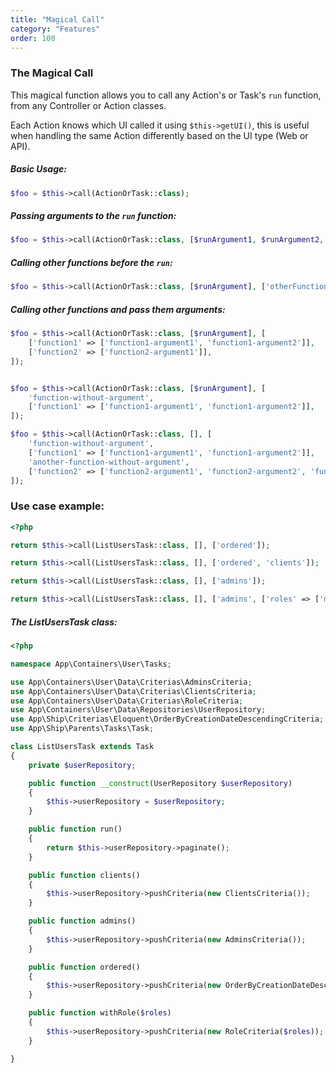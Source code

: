 ```yaml
---
title: "Magical Call"
category: "Features"
order: 100
---
```


### The Magical Call

This magical function allows you to call any Action's or Task's `run` function, from any Controller or Action classes.

Each Action knows which UI called it using `$this->getUI()`, this is useful when handling the same Action differently based on the UI type (Web or API).


##### Basic Usage:

```php
$foo = $this->call(ActionOrTask::class);
```

##### Passing arguments to the `run` function:

```php
$foo = $this->call(ActionOrTask::class, [$runArgument1, $runArgument2, $runArgument3]);
```

##### Calling other functions before the `run`:

```php
$foo = $this->call(ActionOrTask::class, [$runArgument], ['otherFunction1', 'otherFunction2']);
```

##### Calling other functions and pass them arguments:

```php
$foo = $this->call(ActionOrTask::class, [$runArgument], [
    ['function1' => ['function1-argument1', 'function1-argument2']], 
    ['function2' => ['function2-argument1']], 
]);


$foo = $this->call(ActionOrTask::class, [$runArgument], [
    'function-without-argument',
    ['function1' => ['function1-argument1', 'function1-argument2']],  
]);

$foo = $this->call(ActionOrTask::class, [], [
    'function-without-argument',
    ['function1' => ['function1-argument1', 'function1-argument2']],
    'another-function-without-argument',
    ['function2' => ['function2-argument1', 'function2-argument2', 'function2-argument3']],
]);
```

### Use case example:

```php
<?php

return $this->call(ListUsersTask::class, [], ['ordered']);

return $this->call(ListUsersTask::class, [], ['ordered', 'clients']);

return $this->call(ListUsersTask::class, [], ['admins']);

return $this->call(ListUsersTask::class, [], ['admins', ['roles' => ['manager', 'employee']]]);
```

##### The ListUsersTask class:

```php
<?php

namespace App\Containers\User\Tasks;

use App\Containers\User\Data\Criterias\AdminsCriteria;
use App\Containers\User\Data\Criterias\ClientsCriteria;
use App\Containers\User\Data\Criterias\RoleCriteria;
use App\Containers\User\Data\Repositories\UserRepository;
use App\Ship\Criterias\Eloquent\OrderByCreationDateDescendingCriteria;
use App\Ship\Parents\Tasks\Task;

class ListUsersTask extends Task
{
    private $userRepository;

    public function __construct(UserRepository $userRepository)
    {
        $this->userRepository = $userRepository;
    }

    public function run()
    {
        return $this->userRepository->paginate();
    }

    public function clients()
    {
        $this->userRepository->pushCriteria(new ClientsCriteria());
    }

    public function admins()
    {
        $this->userRepository->pushCriteria(new AdminsCriteria());
    }

    public function ordered()
    {
        $this->userRepository->pushCriteria(new OrderByCreationDateDescendingCriteria());
    }

    public function withRole($roles)
    {
        $this->userRepository->pushCriteria(new RoleCriteria($roles));
    }

}

```
